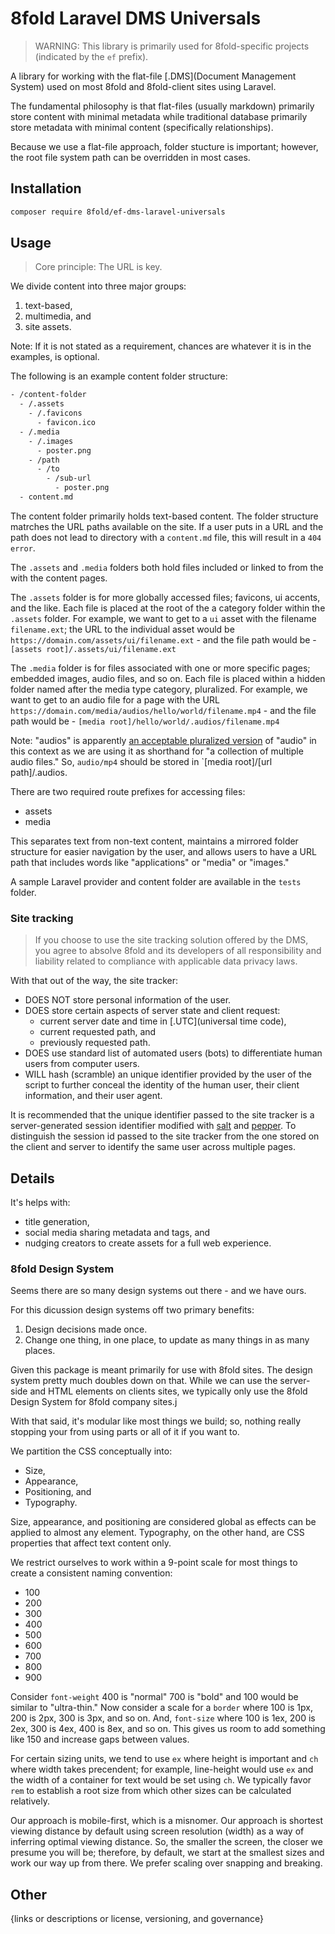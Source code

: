 # 8fold Laravel DMS Universals

> WARNING: This library is primarily used for 8fold-specific projects (indicated by the `ef` prefix).

A library for working with the flat-file [.DMS](Document Management System) used on most 8fold and 8fold-client sites using Laravel.

The fundamental philosophy is that flat-files (usually markdown) primarily store content with minimal metadata while traditional database primarily store metadata with minimal content (specifically relationships).

Because we use a flat-file approach, folder stucture is important; however, the root file system path can be overridden in most cases.

## Installation

```bash
composer require 8fold/ef-dms-laravel-universals
```

## Usage

> Core principle: The URL is key.

We divide content into three major groups:

1. text-based,
2. multimedia, and
3. site assets.

Note: If it is not stated as a requirement, chances are whatever it is in the examples, is optional.

The following is an example content folder structure:

```bash
- /content-folder
  - /.assets
    - /.favicons
      - favicon.ico
  - /.media
  	- /.images
      - poster.png
    - /path
      - /to
        - /sub-url
          - poster.png
  - content.md
```

The content folder primarily holds text-based content. The folder structure matrches the URL paths available on the site. If a user puts in a URL and the path does not lead to directory with a `content.md` file, this will result in a `404 error`.

The `.assets` and `.media` folders both hold files included or linked to from the with the content pages.

The `.assets` folder is for more globally accessed files; favicons, ui accents, and the like. Each file is placed at the root of the a category folder within the `.assets` folder. For example, we want to get to a `ui` asset with the filename `filename.ext`; the URL to the individual asset would be `https://domain.com/assets/ui/filename.ext` - and the file path would be - `[assets root]/.assets/ui/filename.ext`

The `.media` folder is for files associated with one or more specific pages; embedded images, audio files, and so on. Each file is placed within a hidden folder named after the media type category, pluralized. For example, we want to get to an audio file for a page with the URL `https://domain.com/media/audios/hello/world/filename.mp4` - and the file path would be - `[media root]/hello/world/.audios/filename.mp4`

Note: "audios" is apparently [an acceptable pluralized version](https://www.wordhippo.com/what-is/the-plural-of/audio.html) of "audio" in this context as we are using it as shorthand for "a collection of multiple audio files." So, `audio/mp4` should be stored in `[media root]/[url path]/.audios.

There are two required route prefixes for accessing files:

- assets
- media

This separates text from non-text content, maintains a mirrored folder structure for easier navigation by the user, and allows users to have a URL path that includes words like "applications" or "media" or "images."

A sample Laravel provider and content folder are available in the `tests` folder.

### Site tracking

> If you choose to use the site tracking solution offered by the DMS, you agree to absolve 8fold and its developers of all responsibility and liability related to compliance with applicable data privacy laws.

With that out of the way, the site tracker:

- DOES NOT store personal information of the user.
- DOES store certain aspects of server state and client request:
	- current server date and time in [.UTC](universal time code),
	- current requested path, and
	- previously requested path.
- DOES use standard list of automated users (bots) to differentiate human users from computer users.
- WILL hash (scramble) an unique identifier provided by the user of the script to further conceal the identity of the human user, their client information, and their user agent.

It is recommended that the unique identifier passed to the site tracker is a server-generated session identifier modified with [salt](https://en.wikipedia.org/wiki/Salt_(cryptography)) and [pepper](https://en.wikipedia.org/wiki/Pepper_(cryptography)). To distinguish the session id passed to the site tracker from the one stored on the client and server to identify the same user across multiple pages.

## Details

It's helps with:

- title generation,
- social media sharing metadata and tags, and
- nudging creators to create assets for a full web experience.

### 8fold Design System

Seems there are so many design systems out there - and we have ours.

For this dicussion design systems off two primary benefits:

1. Design decisions made once.
2. Change one thing, in one place, to update as many things in as many places.

Given this package is meant primarily for use with 8fold sites. The design system pretty much doubles down on that. While we can use the server-side and HTML elements on clients sites, we typically only use the 8fold Design System for 8fold company sites.j

With that said, it's modular like most things we build; so, nothing really stopping your from using parts or all of it if you want to.

We partition the CSS conceptually into:

- Size,
- Appearance,
- Positioning, and
- Typography.

Size, appearance, and positioning are considered global as effects can be applied to almost any element. Typography, on the other hand, are CSS properties that affect text content only.

We restrict ourselves to work within a 9-point scale for most things to create a consistent naming convention:

- 100
- 200
- 300
- 400
- 500
- 600
- 700
- 800
- 900

Consider `font-weight` 400 is "normal" 700 is "bold" and 100 would be similar to "ultra-thin." Now consider a scale for a `border` where 100 is 1px, 200 is 2px, 300 is 3px, and so on. And, `font-size` where 100 is 1ex, 200 is 2ex, 300 is 4ex, 400 is 8ex, and so on. This gives us room to add something like 150 and increase gaps between values.

For certain sizing units, we tend to use `ex` where height is important and `ch` where width takes precendent; for example, line-height would use `ex` and the width of a container for text would be set using `ch`. We typically favor `rem` to establish a root size from which other sizes can be calculated relatively.

Our approach is mobile-first, which is a misnomer. Our approach is shortest viewing distance by default using screen resolution (width) as a way of inferring optimal viewing distance. So, the smaller the screen, the closer we presume you will be; therefore, by default, we start at the smallest sizes and work our way up from there. We prefer scaling over snapping and breaking.

## Other

{links or descriptions or license, versioning, and governance}
